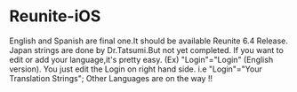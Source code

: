# Reunite-iOS
English and Spanish are final one.It should be available Reunite 6.4 Release.
Japan strings are done by Dr.Tatsumi.But not yet completed.
If you want to edit or add your language,it's pretty easy.
(Ex) "Login"="Login" (English version).
You just edit the Login on right hand side. i.e "Login"="Your Translation Strings";
Other Languages are on the way !!

